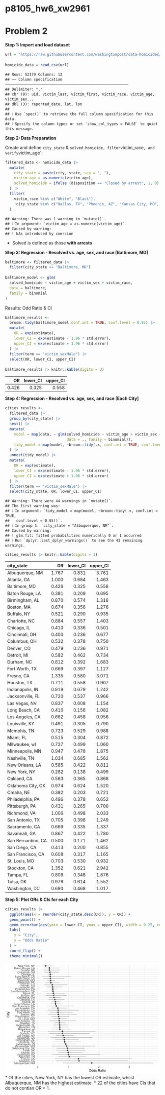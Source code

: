 p8105_hw6_xw2961
================

# Problem 2

**Step 1: Import and load dataset**

``` r
url = "https://raw.githubusercontent.com/washingtonpost/data-homicides/master/homicide-data.csv"

homicide_data = read_csv(url)
```

    ## Rows: 52179 Columns: 12
    ## ── Column specification ────────────────────────────────────────────────────────
    ## Delimiter: ","
    ## chr (9): uid, victim_last, victim_first, victim_race, victim_age, victim_sex...
    ## dbl (3): reported_date, lat, lon
    ## 
    ## ℹ Use `spec()` to retrieve the full column specification for this data.
    ## ℹ Specify the column types or set `show_col_types = FALSE` to quiet this message.

**Step 2: Data Preparation**

Create and define `city_state` &
`solved_homicide, filter`victim_race`, and verify`victim_age\`:

``` r
filtered_data <- homicide_data |> 
  mutate(
    city_state = paste(city, state, sep = ", "),
    victim_age = as.numeric(victim_age),
    solved_homicide = ifelse (disposition == "Closed by arrest", 1, 0)
  ) |> 
  filter(
    victim_race %in% c("White", "Black"),
    !city_state %in% c("Dallas, TX", "Phoenix, AZ", "Kansas City, MO", "Tulsa, AL")
  )
```

    ## Warning: There was 1 warning in `mutate()`.
    ## ℹ In argument: `victim_age = as.numeric(victim_age)`.
    ## Caused by warning:
    ## ! NAs introduced by coercion

- Solved is defined as those **with arrests**

**Step 3: Regression - Resolved vs. age, sex, and race \[Baltimore,
MD\]**

``` r
baltimore <- filtered_data |> 
  filter(city_state == "Baltimore, MD")

baltimore_model <- glm(
  solved_homicide ~ victim_age + victim_sex + victim_race,
  data = baltimore,
  family = binomial
)
```

Results: Odd Ratio & CI

``` r
baltimore_results <- 
  broom::tidy(baltimore_model,conf.int = TRUE, conf.level = 0.95) |> 
  mutate(
    OR = exp(estimate),
    lower_CI = exp(estimate - 1.96 * std.error),
    upper_CI = exp(estimate + 1.96 * std.error)
  ) |> 
  filter(term == "victim_sexMale") |> 
  select(OR, lower_CI, upper_CI)

baltimore_results |> knitr::kable(digits = 3)
```

|    OR | lower_CI | upper_CI |
|------:|---------:|---------:|
| 0.426 |    0.325 |    0.558 |

**Step 4: Regression - Resolved vs. age, sex, and race \[Each City\]**

``` r
cities_results <- 
  filtered_data |> 
  group_by(city_state) |> 
  nest() |> 
  mutate(
    model = map(data, ~ glm(solved_homicide ~ victim_age + victim_sex + victim_race, 
                            data = ., family = binomial)),
    tidy_model = map(model, ~broom::tidy(.x, conf.int = TRUE, conf.level = 0.95))
  ) |> 
  unnest(tidy_model) |> 
  mutate(
    OR = exp(estimate),
    lower_CI = exp(estimate - 1.96 * std.error),
    upper_CI = exp(estimate + 1.96 * std.error)
  ) |> 
  filter(term == "victim_sexMale") |> 
  select(city_state, OR, lower_CI, upper_CI)
```

    ## Warning: There were 44 warnings in `mutate()`.
    ## The first warning was:
    ## ℹ In argument: `tidy_model = map(model, ~broom::tidy(.x, conf.int = TRUE,
    ##   conf.level = 0.95))`.
    ## ℹ In group 1: `city_state = "Albuquerque, NM"`.
    ## Caused by warning:
    ## ! glm.fit: fitted probabilities numerically 0 or 1 occurred
    ## ℹ Run `dplyr::last_dplyr_warnings()` to see the 43 remaining warnings.

``` r
cities_results |> knitr::kable(digits = 3)
```

| city_state         |    OR | lower_CI | upper_CI |
|:-------------------|------:|---------:|---------:|
| Albuquerque, NM    | 1.767 |    0.831 |    3.761 |
| Atlanta, GA        | 1.000 |    0.684 |    1.463 |
| Baltimore, MD      | 0.426 |    0.325 |    0.558 |
| Baton Rouge, LA    | 0.381 |    0.209 |    0.695 |
| Birmingham, AL     | 0.870 |    0.574 |    1.318 |
| Boston, MA         | 0.674 |    0.356 |    1.276 |
| Buffalo, NY        | 0.521 |    0.290 |    0.935 |
| Charlotte, NC      | 0.884 |    0.557 |    1.403 |
| Chicago, IL        | 0.410 |    0.336 |    0.501 |
| Cincinnati, OH     | 0.400 |    0.236 |    0.677 |
| Columbus, OH       | 0.532 |    0.378 |    0.750 |
| Denver, CO         | 0.479 |    0.236 |    0.971 |
| Detroit, MI        | 0.582 |    0.462 |    0.734 |
| Durham, NC         | 0.812 |    0.392 |    1.683 |
| Fort Worth, TX     | 0.669 |    0.397 |    1.127 |
| Fresno, CA         | 1.335 |    0.580 |    3.071 |
| Houston, TX        | 0.711 |    0.558 |    0.907 |
| Indianapolis, IN   | 0.919 |    0.679 |    1.242 |
| Jacksonville, FL   | 0.720 |    0.537 |    0.966 |
| Las Vegas, NV      | 0.837 |    0.608 |    1.154 |
| Long Beach, CA     | 0.410 |    0.156 |    1.082 |
| Los Angeles, CA    | 0.662 |    0.458 |    0.956 |
| Louisville, KY     | 0.491 |    0.305 |    0.790 |
| Memphis, TN        | 0.723 |    0.529 |    0.988 |
| Miami, FL          | 0.515 |    0.304 |    0.872 |
| Milwaukee, wI      | 0.727 |    0.499 |    1.060 |
| Minneapolis, MN    | 0.947 |    0.478 |    1.875 |
| Nashville, TN      | 1.034 |    0.685 |    1.562 |
| New Orleans, LA    | 0.585 |    0.422 |    0.811 |
| New York, NY       | 0.262 |    0.138 |    0.499 |
| Oakland, CA        | 0.563 |    0.365 |    0.868 |
| Oklahoma City, OK  | 0.974 |    0.624 |    1.520 |
| Omaha, NE          | 0.382 |    0.203 |    0.721 |
| Philadelphia, PA   | 0.496 |    0.378 |    0.652 |
| Pittsburgh, PA     | 0.431 |    0.265 |    0.700 |
| Richmond, VA       | 1.006 |    0.498 |    2.033 |
| San Antonio, TX    | 0.705 |    0.398 |    1.249 |
| Sacramento, CA     | 0.669 |    0.335 |    1.337 |
| Savannah, GA       | 0.867 |    0.422 |    1.780 |
| San Bernardino, CA | 0.500 |    0.171 |    1.462 |
| San Diego, CA      | 0.413 |    0.200 |    0.855 |
| San Francisco, CA  | 0.608 |    0.317 |    1.165 |
| St. Louis, MO      | 0.703 |    0.530 |    0.932 |
| Stockton, CA       | 1.352 |    0.621 |    2.942 |
| Tampa, FL          | 0.808 |    0.348 |    1.876 |
| Tulsa, OK          | 0.976 |    0.614 |    1.552 |
| Washington, DC     | 0.690 |    0.468 |    1.017 |

**Step 5: Plot ORs & CIs for each City**

``` r
cities_results |>
  ggplot(aes(x = reorder(city_state,desc(OR)), y = OR)) +
  geom_point() +
  geom_errorbar(aes(ymin = lower_CI, ymax = upper_CI), width = 0.25, color = "darkgray") +
  labs(
    x = "City",
    y = "Odds Ratio"
  ) +
  coord_flip() +
  theme_minimal()
```

![](p8105_hw6_xw2961_files/figure-gfm/unnamed-chunk-6-1.png)<!-- --> \*
Of the cities, New York, NY has the lowest OR estimate, whilst
Albuquerque, NM has the highest estimate. \* 22 of the cities have CIs
that do not contian OR = 1.
